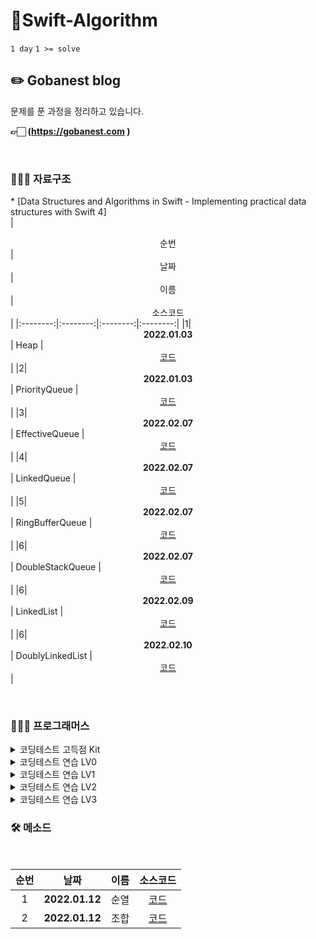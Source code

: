 # 🎯Swift-Algorithm
`1 day` `1 >= solve`
<br>

## ✏️ Gobanest blog
문제를 푼 과정을 정리하고 있습니다.

**👉🏻 (https://gobanest.com )**

<br>

### 🧑🏻‍💻 자료구조
*<span style="color:red"></span> [Data Structures and Algorithms in Swift - Implementing practical data structures with Swift 4]
<br>
| <center>순번</center> | <center>날짜</center> | <center>이름</center> |  <center>소스코드</center> |
|:--------:|:--------:|:--------:|:--------:|
|1|**<center>2022.01.03</center>** | Heap | <center>[코드](https://github.com/Gobans/Swift-Algorithm/blob/main/SwiftAlgorithm/DataStrcutre/Heap.swift) </center>|
|2|**<center>2022.01.03</center>** | PriorityQueue | <center>[코드](https://github.com/Gobans/Swift-Algorithm/blob/main/SwiftAlgorithm/DataStrcutre/PriorityQueue.swift) </center>|
|3|**<center>2022.02.07</center>** | EffectiveQueue | <center>[코드](https://github.com/Gobans/Swift-Algorithm/blob/main/SwiftAlgorithm/DataStrcutre/EffectiveQueue.swift) </center>|
|4|**<center>2022.02.07</center>** | LinkedQueue | <center>[코드](https://github.com/Gobans/Swift-Algorithm/blob/main/SwiftAlgorithm/DataStrcutre/LinkedQueue.swift) </center>|
|5|**<center>2022.02.07</center>** | RingBufferQueue | <center>[코드](https://github.com/Gobans/Swift-Algorithm/blob/main/SwiftAlgorithm/DataStrcutre/RingBufferQueue.swift) </center>|
|6|**<center>2022.02.07</center>** | DoubleStackQueue | <center>[코드](https://github.com/Gobans/Swift-Algorithm/blob/main/SwiftAlgorithm/DataStrcutre/DoubleStackQueue.swift) </center>|
|6|**<center>2022.02.09</center>** | LinkedList | <center>[코드](https://github.com/Gobans/Swift-Algorithm/blob/main/SwiftAlgorithm/DataStrcutre/LinkedList.swift) </center>|
|6|**<center>2022.02.10</center>** | DoublyLinkedList | <center>[코드](https://github.com/Gobans/Swift-Algorithm/blob/main/SwiftAlgorithm/DataStrcutre/DoublyLinkedList.swift) </center>|

<br>

### 🧑🏻‍💻 프로그래머스

<details>
<summary>코딩테스트 고득점 Kit</summary>

<br/>

| <center>순번</center> | <center>날짜</center> |<center>분류</center>|  <center>문제</center> |  <center>소스코드</center> | <center>풀이</center>|<center>체크</center>|
|:--------:|:--------:|:--------:|:--------:|:--------:|:--------:|:--------:|
|1|**<center>2022.12.30</center>** | 해시 | <center>[베스트 앨범](https://school.programmers.co.kr/learn/courses/30/lessons/42579) </center>|*[Code](https://github.com/Gobans/Swift-Algorithm/blob/main/SwiftAlgorithm/Programmers/고득점Kit/베스트앨범/main.swift)* |*[blog](https://gobanest.com/algorithm/programmers/베스트앨범/)*|✅|
|2|**<center>2022.12.31</center>** | 스택/큐 | <center>[주식가격](https://school.programmers.co.kr/learn/courses/30/lessons/42584) </center>|*[Code](https://github.com/Gobans/Swift-Algorithm/blob/main/SwiftAlgorithm/Programmers/고득점Kit/주식가격/main.swift)* |*[blog](https://gobanest.com/algorithm/programmers/주식가격/)*|✅|
|3|**<center>2023.01.01</center>** | 스택/큐 | <center>[기능개발](https://school.programmers.co.kr/learn/courses/30/lessons/42586) </center>|*[Code](https://github.com/Gobans/Swift-Algorithm/blob/main/SwiftAlgorithm/Programmers/고득점Kit/기능개발/main.swift)* |*[blog](https://gobanest.com/algorithm/programmers/기능개발/)*|✅|
|4|**<center>2023.01.02</center>** | 힙 | <center>[더 맵게](https://school.programmers.co.kr/learn/courses/30/lessons/42626) </center>|*[Code](https://github.com/Gobans/Swift-Algorithm/blob/main/SwiftAlgorithm/Programmers/고득점Kit/더맵게/main.swift)* |*[blog](https://gobanest.com/algorithm/programmers/더맵게/)*|✅|
|5|**<center>2023.01.04</center>** | 힙 | <center>[디스크 컨트롤러](https://school.programmers.co.kr/learn/courses/30/lessons/42627) </center>|*[Code](https://github.com/Gobans/Swift-Algorithm/blob/main/SwiftAlgorithm/Programmers/고득점Kit/디스크%20컨트롤러/main.swift)* |*[blog](https://gobanest.com/algorithm/programmers/디스크%20컨트롤러/)*|✅|
|6|**<center>2023.01.06</center>** | 힙 | <center>[이중우선순위큐](https://school.programmers.co.kr/learn/courses/30/lessons/42628) </center>|*[Code](https://github.com/Gobans/Swift-Algorithm/blob/main/SwiftAlgorithm/Programmers/고득점Kit/이중우선순위큐/main.swift)* |*[blog](https://gobanest.com/algorithm/programmers/이중우선순위큐/)*|✅|
|7|**<center>2023.01.07</center>** | 정렬 | <center>[K번째수](https://school.programmers.co.kr/learn/courses/30/lessons/42748) </center>|*[Code](https://github.com/Gobans/Swift-Algorithm/blob/main/SwiftAlgorithm/Programmers/고득점Kit/K번째수/main.swift)* |*[blog](https://gobanest.com/algorithm/programmers/K번째수/)*|✅|
|8|**<center>2023.01.08</center>** | 정렬 | <center>[가장 큰 수](https://school.programmers.co.kr/learn/courses/30/lessons/42746) </center>|*[Code](https://github.com/Gobans/Swift-Algorithm/blob/main/SwiftAlgorithm/Programmers/고득점Kit/가장%20큰%20수/main.swift)* |*[blog](https://gobanest.com/algorithm/programmers/가장%20큰%20수/)*|✅|
|9|**<center>2023.01.08</center>** | 정렬 | <center>[H-Index](https://school.programmers.co.kr/learn/courses/30/lessons/42747) </center>|*[Code](https://github.com/Gobans/Swift-Algorithm/blob/main/SwiftAlgorithm/Programmers/고득점Kit/H-Index/main.swift)* |*[blog](https://gobanest.com/algorithm/programmers/H-Index/)*|✅|
|10|**<center>2023.01.09</center>** | 완전탐색 | <center>[최소직사각형](https://school.programmers.co.kr/learn/courses/30/lessons/86491) </center>|*[Code](https://github.com/Gobans/Swift-Algorithm/blob/main/SwiftAlgorithm/Programmers/고득점Kit/최소직사각형/main.swift)* |*[blog](https://gobanest.com/algorithm/programmers/최소직사각형/)*|✅|
|11|**<center>2023.01.10</center>** | 완전탐색 | <center>[모의고사](https://school.programmers.co.kr/learn/courses/30/lessons/42840) </center>|*[Code](https://github.com/Gobans/Swift-Algorithm/blob/main/SwiftAlgorithm/Programmers/고득점Kit/모의고사/main.swift)* |*[blog](https://gobanest.com/algorithm/programmers/모의고사/)*|✅|
|12|**<center>2023.01.11</center>** | 완전탐색 | <center>[소수 찾기](https://school.programmers.co.kr/learn/courses/30/lessons/42839) </center>|*[Code](https://github.com/Gobans/Swift-Algorithm/blob/main/SwiftAlgorithm/Programmers/고득점Kit/소수%20찾기/main.swift)* |*[blog](https://gobanest.com/algorithm/programmers/소수%20찾기/)*|✅|
|13|**<center>2023.01.13</center>** | 완전탐색 | <center>[카펫](https://school.programmers.co.kr/learn/courses/30/lessons/42842) </center>|*[Code](https://github.com/Gobans/Swift-Algorithm/blob/main/SwiftAlgorithm/Programmers/고득점Kit/카펫/main.swift)* |*[blog](https://gobanest.com/algorithm/programmers/카펫/)*|✅|
|14|**<center>2023.01.15</center>** | 완전탐색 | <center>[피로도](https://school.programmers.co.kr/learn/courses/30/lessons/87946) </center>|*[Code](https://github.com/Gobans/Swift-Algorithm/blob/main/SwiftAlgorithm/Programmers/고득점Kit/피로도/main.swift)* |*[blog](https://gobanest.com/algorithm/programmers/피로도/)*|✅|
|15|**<center>2023.01.17</center>** | 완전탐색 | <center>[전력망을 둘로 나누기](https://school.programmers.co.kr/learn/courses/30/lessons/86971) </center>|*[Code](https://github.com/Gobans/Swift-Algorithm/blob/main/SwiftAlgorithm/Programmers/고득점Kit/전력망을%20둘로%20나누기/main.swift)* |*[blog](https://gobanest.com/algorithm/programmers/전력망을%20둘로%20나누기/)*|✅|
|16|**<center>2023.01.18</center>** | 완전탐색 | <center>[모음사전](https://school.programmers.co.kr/learn/courses/30/lessons/84512) </center>|*[Code](https://github.com/Gobans/Swift-Algorithm/blob/main/SwiftAlgorithm/Programmers/고득점Kit/모음사전/main.swift)* |*[blog](https://gobanest.com/algorithm/programmers/모음사전/)*|✅|
|17|**<center>2023.01.19</center>** | 그리디 | <center>[체육복](https://school.programmers.co.kr/learn/courses/30/lessons/42862) </center>|*[Code](https://github.com/Gobans/Swift-Algorithm/blob/main/SwiftAlgorithm/Programmers/고득점Kit/체육복/main.swift)* |*[blog](https://gobanest.com/algorithm/programmers/체육복/)*|✅|
|18|**<center>2023.01.21</center>** | 그리디 | <center>[조이스틱](https://school.programmers.co.kr/learn/courses/30/lessons/42860) </center>|*[Code](https://github.com/Gobans/Swift-Algorithm/blob/main/SwiftAlgorithm/Programmers/고득점Kit/조이스틱/main.swift)* |*[blog](https://gobanest.com/algorithm/programmers/조이스틱/)*|✅|
|19|**<center>2023.01.23</center>** | 그리디 | <center>[큰 수 만들기](https://school.programmers.co.kr/learn/courses/30/lessons/42883) </center>|*[Code](https://github.com/Gobans/Swift-Algorithm/blob/main/SwiftAlgorithm/Programmers/고득점Kit/큰%20수%20만들기/main.swift)* |*[blog](https://gobanest.com/algorithm/programmers/큰%20수%20만들기/)*|✅|
|20|**<center>2023.01.24</center>** | 그리디 | <center>[구명보트](https://school.programmers.co.kr/learn/courses/30/lessons/42885) </center>|*[Code](https://github.com/Gobans/Swift-Algorithm/blob/main/SwiftAlgorithm/Programmers/고득점Kit/구명보트/main.swift)* |*[blog](https://gobanest.com/algorithm/programmers/구명보트/)*|✅|
|21|**<center>2023.01.25</center>** | 그리디 | <center>[섬 연결하기](https://school.programmers.co.kr/learn/courses/30/lessons/42861) </center>|*[Code](https://github.com/Gobans/Swift-Algorithm/blob/main/SwiftAlgorithm/Programmers/고득점Kit/섬%20연결하기/main.swift)* |*[blog](https://gobanest.com/algorithm/programmers/섬%20연결하기/)*|✅|
|22|**<center>2023.01.26</center>** | 그리디 | <center>[단속카메라](https://school.programmers.co.kr/learn/courses/30/lessons/42884?language=python3) </center>|*[Code](https://github.com/Gobans/Swift-Algorithm/blob/main/SwiftAlgorithm/Programmers/고득점Kit/단속카메라/main.swift)* |*[blog](https://gobanest.com/algorithm/programmers/단속카메라/)*|✅|
|23|**<center>2023.01.27</center>** | DP | <center>[N으로  표현](https://school.programmers.co.kr/learn/courses/30/lessons/42895) </center>|*[Code](https://github.com/Gobans/Swift-Algorithm/blob/main/SwiftAlgorithm/Programmers/고득점Kit/N으로%20표현/main.swift)* |*[blog](https://gobanest.com/algorithm/programmers/N으로%20표현/)*|✅|
|24|**<center>2023.01.29</center>** | DP | <center>[정수 삼각형](https://school.programmers.co.kr/learn/courses/30/lessons/43105?language=python3) </center>|*[Code](https://github.com/Gobans/Swift-Algorithm/blob/main/SwiftAlgorithm/Programmers/고득점Kit/정수%20삼각형/main.swift)* |*[blog](https://gobanest.com/algorithm/programmers/정수%20삼각형/)*|✅|
|25|**<center>2023.01.30</center>** | DP | <center>[등굣길](https://school.programmers.co.kr/learn/courses/30/lessons/42898) </center>|*[Code](https://github.com/Gobans/Swift-Algorithm/blob/main/SwiftAlgorithm/Programmers/고득점Kit/등굣길/main.swift)* |*[blog](https://gobanest.com/algorithm/programmers/등굣길/)*|✅|
|26|**<center>2023.01.31</center>** | DP | <center>[사칙연산](https://school.programmers.co.kr/learn/courses/30/lessons/1843) </center>|*[Code](https://github.com/Gobans/Swift-Algorithm/blob/main/SwiftAlgorithm/Programmers/고득점Kit/사칙연산/main.swift)* |*[blog](https://gobanest.com/algorithm/programmers/사칙연산/)*|✅|
|27|**<center>2023.02.01</center>** | DP | <center>[도둑질](https://school.programmers.co.kr/learn/courses/30/lessons/42897?language=python3) </center>|*[Code](https://github.com/Gobans/Swift-Algorithm/blob/main/SwiftAlgorithm/Programmers/고득점Kit/도둑질/main.swift)* |*[blog](https://gobanest.com/algorithm/programmers/도둑질/)*|✅|
|28|**<center>2023.02.02</center>** | DFS/BFS | <center>[게임 맵 최단거리](https://school.programmers.co.kr/learn/courses/30/lessons/1844) </center>|*[Code](https://github.com/Gobans/Swift-Algorithm/blob/main/SwiftAlgorithm/Programmers/고득점Kit/게임%20맵%20최단거리/main.swift)* |*[blog](https://gobanest.com/algorithm/programmers/게임%20맵%20최단거리/)*|✅|
|29|**<center>2023.02.03</center>** | DFS/BFS | <center>[네트워크](https://school.programmers.co.kr/learn/courses/30/lessons/43162) </center>|*[Code](https://github.com/Gobans/Swift-Algorithm/blob/main/SwiftAlgorithm/Programmers/고득점Kit/네트워크/main.swift)* |*[blog](https://gobanest.com/algorithm/programmers/네트워크/)*|✅|
|30|**<center>2023.02.04</center>** | DFS/BFS | <center>[단어 변환](https://school.programmers.co.kr/learn/courses/30/lessons/43163?language=swift) </center>|*[Code](https://github.com/Gobans/Swift-Algorithm/blob/main/SwiftAlgorithm/Programmers/고득점Kit/단어%20변환/main.swift)* |*[blog](https://gobanest.com/algorithm/programmers/단어%20변환/)*|✅|
|31|**<center>2023.02.05</center>** | DFS/BFS | <center>[여행경로](https://school.programmers.co.kr/learn/courses/30/lessons/43164) </center>|*[Code](https://github.com/Gobans/Swift-Algorithm/blob/main/SwiftAlgorithm/Programmers/고득점Kit/여행경로/main.swift)* |*[blog](https://gobanest.com/algorithm/programmers/여행경로/)*|✅|
|32|**<center>2023.02.06</center>** | DFS/BFS | <center>[타겟넘버](https://school.programmers.co.kr/learn/courses/30/lessons/43165) </center>|*[Code](https://github.com/Gobans/Swift-Algorithm/blob/main/SwiftAlgorithm/Programmers/고득점Kit/타겟%20넘버/main.swift)* |*[blog](https://gobanest.com/algorithm/programmers/타겟%20넘버/)*|✅|
|33|**<center>2023.02.11</center>** | DFS/BFS | <center>[아이템 줍기](https://school.programmers.co.kr/learn/courses/30/lessons/87694?language=python3) </center>|*[Code](https://github.com/Gobans/Swift-Algorithm/blob/main/SwiftAlgorithm/Programmers/고득점Kit/아이템%20줍기/main.swift)* |*[blog](https://gobanest.com/algorithm/programmers/아이템%20줍기/)*|✅|
|34|**<center>2023.02.13</center>** | DFS/BFS | <center>[퍼즐 조각 채우기](https://school.programmers.co.kr/learn/courses/30/lessons/84021) </center>|*[Code](https://github.com/Gobans/Swift-Algorithm/blob/main/SwiftAlgorithm/Programmers/고득점Kit/퍼즐%20조각%20채우기/main.swift)* |*[blog](https://gobanest.com/algorithm/programmers/퍼즐%20조각%20채우기/)*|✅|
|35|**<center>2023.02.14</center>** | 이분탐색 | <center>[입국심사](https://school.programmers.co.kr/learn/courses/30/lessons/43238?language=swift) </center>|*[Code](https://github.com/Gobans/Swift-Algorithm/blob/main/SwiftAlgorithm/Programmers/고득점Kit/입국심사/main.swift)* |*[blog](https://gobanest.com/algorithm/programmers/입국심사/)*|✅|
|36|**<center>2023.02.15</center>** | 이분탐색 | <center>[징검다리](https://school.programmers.co.kr/learn/courses/30/lessons/43236) </center>|*[Code](https://github.com/Gobans/Swift-Algorithm/blob/main/SwiftAlgorithm/Programmers/고득점Kit/징검다리/main.swift)* |*[blog](https://gobanest.com/algorithm/programmers/징검다리/)*|✅|
|37|**<center>2023.02.16</center>** | 그래프 | <center>[가장 먼 노드](https://school.programmers.co.kr/learn/courses/30/lessons/49189?language=swift) </center>|*[Code](https://github.com/Gobans/Swift-Algorithm/blob/main/SwiftAlgorithm/Programmers/고득점Kit/가장%20먼%20노드/main.swift)* |*[blog](https://gobanest.com/algorithm/programmers/가장%20먼%20노드/)*|✅|
|38|**<center>2023.02.21</center>** | 그래프 | <center>[순위](https://school.programmers.co.kr/learn/courses/30/lessons/49191?language=swift) </center>|*[Code](https://github.com/Gobans/Swift-Algorithm/blob/main/SwiftAlgorithm/Programmers/고득점Kit/순위/main.swift)* |*[blog](https://gobanest.com/algorithm/programmers/순위/)*|❌|
|39|**<center>2023.02.23</center>** | 그래프 | <center>[방의 개수](https://school.programmers.co.kr/learn/courses/30/lessons/49190) </center>|*[Code](https://github.com/Gobans/Swift-Algorithm/blob/main/SwiftAlgorithm/Programmers/고득점Kit/방의%20개수/main.swift)* |*[blog](https://gobanest.com/algorithm/programmers/방의%20개수/)*|✅|
</details>

<details>
<summary>코딩테스트 연습 LV0</summary>

<br/>

| <center>순번</center> | <center>날짜</center> |<center>분류</center>|  <center>문제</center> |  <center>소스코드</center> | <center>풀이</center>|<center>체크</center>|
|:--------:|:--------:|:--------:|:--------:|:--------:|:--------:|:--------:|
|1|**<center>2022.02.22</center>** | 그리디 | <center>[겹치는 선분의 길이](https://school.programmers.co.kr/learn/courses/30/lessons/120876) </center>|*[Code](https://github.com/Gobans/Swift-Algorithm/blob/main/SwiftAlgorithm/Programmers/LV0/겹치는%20선분의%20길이/main.swift)* |*[blog](https://gobanest.com/algorithm/programmers/겹치는%20선분의%20길이/)*|✅|

</details>

<details>
<summary>코딩테스트 연습 LV1</summary>

<br/>

| <center>순번</center> | <center>날짜</center> |<center>분류</center>|  <center>문제</center> |  <center>소스코드</center> | <center>풀이</center>|<center>체크</center>|
|:--------:|:--------:|:--------:|:--------:|:--------:|:--------:|:--------:|
|1|**<center>2022.03.10</center>** | 그리디 | <center>[약수의 합](https://school.programmers.co.kr/learn/courses/30/lessons/12928) </center>|*[Code](https://github.com/Gobans/Swift-Algorithm/blob/main/SwiftAlgorithm/Programmers/LV1/약수의%20합/main.swift)* |❎|✅|
|2|**<center>2022.03.11</center>** | 그리디 | <center>[평균 구하기](https://school.programmers.co.kr/learn/courses/30/lessons/12944) </center>|*[Code](https://github.com/Gobans/Swift-Algorithm/blob/main/SwiftAlgorithm/Programmers/LV1/평균%20구하기/main.swift)* |❎|✅|
|3|**<center>2022.03.12</center>** | 그리디 | <center>[짝수와 홀수](https://school.programmers.co.kr/learn/courses/30/lessons/12937) </center>|*[Code](https://github.com/Gobans/Swift-Algorithm/blob/main/SwiftAlgorithm/Programmers/LV1/짝수와%20홀수/main.swift)* |❎|✅|
|4|**<center>2022.03.13</center>** | 그리디 | <center>[자릿수 더하기](https://school.programmers.co.kr/learn/courses/30/lessons/12931) </center>|*[Code](https://github.com/Gobans/Swift-Algorithm/blob/main/SwiftAlgorithm/Programmers/LV1/자릿수%20더하기/main.swift)* |❎|✅|
|4|**<center>2022.03.14</center>** | 그리디 | <center>[x 만큼 간격이 있는 n개의 숫자](https://school.programmers.co.kr/learn/courses/30/lessons/12954) </center>|*[Code](https://github.com/Gobans/Swift-Algorithm/blob/main/SwiftAlgorithm/Programmers/LV1/x만큼%20간격이%20있는%20n개의%20숫자/main.swift)* |❎|✅|
|5|**<center>2022.03.15</center>** | 그리디 | <center>[자연수 뒤집어 배열로 만들기](https://school.programmers.co.kr/learn/courses/30/lessons/12932) </center>|*[Code](https://github.com/Gobans/Swift-Algorithm/blob/main/SwiftAlgorithm/Programmers/LV1/자연수%20뒤집어%20배열로%20만들기/main.swift)* |❎|✅|
|6|**<center>2022.03.16</center>** | 그리디 | <center>[문자열 내 p와 y의 개수](https://school.programmers.co.kr/learn/courses/30/lessons/12916) </center>|*[Code](https://github.com/Gobans/Swift-Algorithm/blob/main/SwiftAlgorithm/Programmers/LV1/문자열%20내%20p와%20y의%20개수/main.swift)* |❎|✅|
|7|**<center>2022.03.17</center>** | 그리디 | <center>[정수 제곱근 판별](https://school.programmers.co.kr/learn/courses/30/lessons/12934/solution_groups?language=swift) </center>|*[Code](https://github.com/Gobans/Swift-Algorithm/blob/main/SwiftAlgorithm/Programmers/LV1/정수%20제곱근%20판별/main.swift)* |❎|✅|
|8|**<center>2022.03.18</center>** | 그리디 | <center>[나머지가 1이 되는 수 찾기](https://school.programmers.co.kr/learn/courses/30/lessons/87389) </center>|*[Code](https://github.com/Gobans/Swift-Algorithm/blob/main/SwiftAlgorithm/Programmers/LV1/나머지가%201이되는%20수%20찾기/main.swift)* |❎|✅|
|9|**<center>2022.03.19</center>** | 그리디 | <center>[정수 내림차순으로 배치하기](https://school.programmers.co.kr/learn/courses/30/lessons/12933) </center>|*[Code](https://github.com/Gobans/Swift-Algorithm/blob/main/SwiftAlgorithm/Programmers/LV1/정수%20내림차순으로%20배치하기/main.swift)* |❎|✅|
|10|**<center>2022.03.19</center>** | 그리디 | <center>[문자열 정수로 바꾸기](https://school.programmers.co.kr/learn/courses/30/lessons/12925) </center>|*[Code](https://github.com/Gobans/Swift-Algorithm/blob/main/SwiftAlgorithm/Programmers/LV1/문자열%20정수로%20바꾸기/main.swift)* |❎|✅|
|11|**<center>2022.03.20</center>** | 그리디 | <center>[하샤드 수](https://school.programmers.co.kr/learn/courses/30/lessons/12947) </center>|*[Code](https://github.com/Gobans/Swift-Algorithm/blob/main/SwiftAlgorithm/Programmers/LV1/하샤드%20수/main.swift)* |❎|✅|
|12|**<center>2022.03.24</center>** | 그리디 | <center>[두 정수 사이의 합](https://school.programmers.co.kr/learn/courses/30/lessons/12912) </center>|*[Code](https://github.com/Gobans/Swift-Algorithm/blob/main/SwiftAlgorithm/Programmers/LV1/두%20정수%20사이의%20합/main.swift)* |❎|✅|
|13|**<center>2022.03.25</center>** | 그리디 | <center>[콜라츠 추측](https://school.programmers.co.kr/learn/courses/30/lessons/12943) </center>|*[Code](https://github.com/Gobans/Swift-Algorithm/blob/main/SwiftAlgorithm/Programmers/LV1/콜라츠%20추측/main.swift)* |❎|✅|
|14|**<center>2022.03.26</center>** | 그리디 | <center>[서울에서 김서방 찾기](https://school.programmers.co.kr/learn/courses/30/lessons/12919) </center>|*[Code](https://github.com/Gobans/Swift-Algorithm/blob/main/SwiftAlgorithm/Programmers/LV1/서울에서%20김서방%20찾기/main.swift)* |❎|✅|
|15|**<center>2022.03.26</center>** | 그리디 | <center>[나누어 떨어지는 숫자 배열](https://school.programmers.co.kr/learn/courses/30/lessons/12910) </center>|*[Code](https://github.com/Gobans/Swift-Algorithm/blob/main/SwiftAlgorithm/Programmers/LV1/나누어%20떨어지는%20숫자%20배열/main.swift)* |❎|✅|
|16|**<center>2022.03.27</center>** | 그리디 | <center>[핸드폰 번호 가리기](https://school.programmers.co.kr/learn/courses/30/lessons/12948) </center>|*[Code](https://github.com/Gobans/Swift-Algorithm/blob/main/SwiftAlgorithm/Programmers/LV1/핸드폰%20번호%20가리기/main.swift)* |❎|✅|
|17|**<center>2022.03.28</center>** | 그리디 | <center>[음양 더하기](https://school.programmers.co.kr/learn/courses/30/lessons/76501) </center>|*[Code](https://github.com/Gobans/Swift-Algorithm/blob/main/SwiftAlgorithm/Programmers/LV1/음양%20더하기/main.swift)* |❎|✅|
|18|**<center>2022.03.29</center>** | 그리디 | <center>[제일 작은수 제거하기](https://school.programmers.co.kr/learn/courses/30/lessons/12935) </center>|*[Code](https://github.com/Gobans/Swift-Algorithm/blob/main/SwiftAlgorithm/Programmers/LV1/제일%20작은수%20제거하기/main.swift)* |❎|✅|
|19|**<center>2022.03.30</center>** | 그리디 | <center>[없는 숫자 더하기](https://school.programmers.co.kr/learn/courses/30/lessons/86051) </center>|*[Code](https://github.com/Gobans/Swift-Algorithm/blob/main/SwiftAlgorithm/Programmers/LV1/없는%20숫자%20더하기/main.swift)* |❎|✅|
|20|**<center>2022.03.31</center>** | 그리디 | <center>[가운데 글자 가져오기](https://school.programmers.co.kr/learn/courses/30/lessons/12903) </center>|*[Code](https://github.com/Gobans/Swift-Algorithm/blob/main/SwiftAlgorithm/Programmers/LV1/가운데%20글자%20가져오기/main.swift)* |❎|✅|
|21|**<center>2022.03.31</center>** | 그리디 | <center>[수박수박수박수박수박수?](https://school.programmers.co.kr/learn/courses/30/lessons/12922) </center>|*[Code](https://github.com/Gobans/Swift-Algorithm/blob/main/SwiftAlgorithm/Programmers/LV1/수박수박수박수박수박수?/main.swift)* |❎|✅|
|22|**<center>2022.03.31</center>** | 그리디 | <center>[내적](https://school.programmers.co.kr/learn/courses/30/lessons/70128) </center>|*[Code](https://github.com/Gobans/Swift-Algorithm/blob/main/SwiftAlgorithm/Programmers/LV1/내적/main.swift)* |❎|✅|
|23|**<center>2022.04.01</center>** | 그리디 | <center>[문자열 내림차순으로 배치하기](https://school.programmers.co.kr/learn/courses/30/lessons/12917) </center>|*[Code](https://github.com/Gobans/Swift-Algorithm/blob/main/SwiftAlgorithm/Programmers/LV1/문자열%20내림차순으로%20배치하기/main.swift)* |❎|✅|
|24|**<center>2022.04.02</center>** | 그리디 | <center>[약수의 개수와 덧셈](https://school.programmers.co.kr/learn/courses/30/lessons/77884) </center>|*[Code](https://github.com/Gobans/Swift-Algorithm/blob/main/SwiftAlgorithm/Programmers/LV1/약수의%20개수와%20덧셈/main.swift)* |❎|✅|
|25|**<center>2022.04.03</center>** | 그리디 | <center>[문자열 다루기 기본](https://school.programmers.co.kr/learn/courses/30/lessons/12918) </center>|*[Code](https://github.com/Gobans/Swift-Algorithm/blob/main/SwiftAlgorithm/Programmers/LV1/문자열%20다루기%20기본/main.swift)* |❎|✅|
|26|**<center>2022.04.04</center>** | 그리디 | <center>[행렬의 덧셈](https://school.programmers.co.kr/learn/courses/30/lessons/12950) </center>|*[Code](https://github.com/Gobans/Swift-Algorithm/blob/main/SwiftAlgorithm/Programmers/LV1/행렬의%20덧셈/main.swift)* |❎|✅|
|27|**<center>2022.04.06</center>** | 그리디 | <center>[직사각형 별찍기](https://school.programmers.co.kr/learn/courses/30/lessons/12969) </center>|*[Code](https://github.com/Gobans/Swift-Algorithm/blob/main/SwiftAlgorithm/Programmers/LV1/직사각형%20별찍기/main.swift)* |❎|✅|
|28|**<center>2022.04.08</center>** | 그리디 | <center>[최대공약수와 최소공배수](https://school.programmers.co.kr/learn/courses/30/lessons/12940) </center>|*[Code](https://github.com/Gobans/Swift-Algorithm/blob/main/SwiftAlgorithm/Programmers/LV1/최대공약수와%20최소공배수/main.swift)* |❎|✅|
|29|**<center>2022.04.12</center>** | 그리디 | <center>[3진법 뒤집기](https://school.programmers.co.kr/learn/courses/30/lessons/68935) </center>|*[Code](https://github.com/Gobans/Swift-Algorithm/blob/main/SwiftAlgorithm/Programmers/LV1/3진법%20뒤집기/main.swift)* |❎|✅|
|30|**<center>2022.04.15</center>** | 그리디 | <center>[이상한 문자 만들기](https://school.programmers.co.kr/learn/courses/30/lessons/12930) </center>|*[Code](https://github.com/Gobans/Swift-Algorithm/blob/main/SwiftAlgorithm/Programmers/LV1/이상한%20문자%20만들기/main.swift)* |❎|✅|
|31|**<center>2022.04.16</center>** | 그리디 | <center>[시저 암호](https://school.programmers.co.kr/learn/courses/30/lessons/12926) </center>|*[Code](https://github.com/Gobans/Swift-Algorithm/blob/main/SwiftAlgorithm/Programmers/LV1/시저%20암호/main.swift)* |❎|✅|
|32|**<center>2022.04.19</center>** | 그리디 | <center>[예산](https://school.programmers.co.kr/learn/courses/30/lessons/12982) </center>|*[Code](https://github.com/Gobans/Swift-Algorithm/blob/main/SwiftAlgorithm/Programmers/LV1/예산/main.swift)* |❎|✅|
|33|**<center>2022.04.20</center>** | 그리디 | <center>[삼총사](https://school.programmers.co.kr/learn/courses/30/lessons/131705) </center>|*[Code](https://github.com/Gobans/Swift-Algorithm/blob/main/SwiftAlgorithm/Programmers/LV1/삼총사/main.swift)* |❎|✅|
|34|**<center>2022.04.21</center>** | 그리디 | <center>[1차 비밀지도](https://school.programmers.co.kr/learn/courses/30/lessons/17681) </center>|*[Code](https://github.com/Gobans/Swift-Algorithm/blob/main/SwiftAlgorithm/Programmers/LV1/1차%20비밀지도/main.swift)* |❎|✅|
</details>

<details>
<summary>코딩테스트 연습 LV2</summary>

<br/>

| <center>순번</center> | <center>날짜</center> |<center>분류</center>|  <center>문제</center> |  <center>소스코드</center> | <center>풀이</center>|<center>체크</center>|
|:--------:|:--------:|:--------:|:--------:|:--------:|:--------:|:--------:|
|1|**<center>2022.02.22</center>** | 그리디 | <center>[겹치는 선분의 길이](https://school.programmers.co.kr/learn/courses/30/lessons/120876) </center>|*[Code](https://github.com/Gobans/Swift-Algorithm/blob/main/SwiftAlgorithm/Programmers/LV0/겹치는%20선분의%20길이/main.swift)* |*[blog](https://gobanest.com/algorithm/programmers/겹치는%20선분의%20길이/)*|✅|
|2|**<center>2022.02.24</center>** | 문자열 | <center>[영어 끝말잇기](https://school.programmers.co.kr/learn/courses/30/lessons/12981) </center>|*[Code](https://github.com/Gobans/Swift-Algorithm/blob/main/SwiftAlgorithm/Programmers/LV2/영어%20끝말%20잇기/main.swift)* |❎|✅|
|3|**<center>2022.02.24</center>** | 그리디 | <center>[짝지어 제거하기](https://school.programmers.co.kr/learn/courses/30/lessons/12973) </center>|*[Code](https://github.com/Gobans/Swift-Algorithm/blob/main/SwiftAlgorithm/Programmers/LV2/짝지어%20제거하기/main.swift)* |❎|✅|
|4|**<center>2022.02.24</center>** | 그리디 | <center>[다음 큰 숫자](https://school.programmers.co.kr/learn/courses/30/lessons/12911) </center>|*[Code](https://github.com/Gobans/Swift-Algorithm/blob/main/SwiftAlgorithm/Programmers/LV2/다음%20큰%20숫자/main.swift)* |❎|✅|
|5|**<center>2022.02.24</center>** | 다이나믹 프로그래밍 | <center>[피보나치 수](https://school.programmers.co.kr/learn/courses/30/lessons/12945) </center>|*[Code](https://github.com/Gobans/Swift-Algorithm/blob/main/SwiftAlgorithm/Programmers/LV2/피보나치%20수/main.swift)* |❎|✅|
|6|**<center>2022.02.24</center>** | 그리디 | <center>[이진 변환 반복하기](https://school.programmers.co.kr/learn/courses/30/lessons/70129) </center>|*[Code](https://github.com/Gobans/Swift-Algorithm/blob/main/SwiftAlgorithm/Programmers/LV2/이진%20변환%20반복하기/main.swift)* |❎|✅|
|7|**<center>2022.02.24</center>** | 그리디 | <center>[최솟값 만들기](https://school.programmers.co.kr/learn/courses/30/lessons/12941) </center>|*[Code](https://github.com/Gobans/Swift-Algorithm/blob/main/SwiftAlgorithm/Programmers/LV2/최솟값%20만들기/main.swift)* |❎|✅|
|8|**<center>2022.02.24</center>** | 문자열 | <center>[JadenCase 문자열 만들기](https://school.programmers.co.kr/learn/courses/30/lessons/12951) </center>|*[Code](https://github.com/Gobans/Swift-Algorithm/blob/main/SwiftAlgorithm/Programmers/LV2/JadenCase%20문자열%20만들기/main.swift)* |❎|✅|
|9|**<center>2022.02.24</center>** | 그리디 | <center>[최댓값과 최솟값](https://school.programmers.co.kr/learn/courses/30/lessons/12939) </center>|*[Code](https://github.com/Gobans/Swift-Algorithm/blob/main/SwiftAlgorithm/Programmers/LV2/최댓값과%20최솟값/main.swift)* |❎|✅|
|10|**<center>2022.02.25</center>** | 그리디 | <center>[[1차] 캐시](https://school.programmers.co.kr/learn/courses/30/lessons/17680) </center>|*[Code](https://github.com/Gobans/Swift-Algorithm/blob/main/SwiftAlgorithm/Programmers/LV2/[1차]%20캐시/main.swift)* |❎|✅|
|11|**<center>2022.02.26</center>** | 그리디 | <center>[N개의 최소공배수](https://school.programmers.co.kr/learn/courses/30/lessons/12953) </center>|*[Code](https://github.com/Gobans/Swift-Algorithm/blob/main/SwiftAlgorithm/Programmers/LV2/N개의%20최소공배수/main.swift)* |❎|✅|
|12|**<center>2022.04.07</center>** | 그리디 | <center>[점프와 순간 이동](https://school.programmers.co.kr/learn/courses/30/lessons/12980) </center>|*[Code](https://github.com/Gobans/Swift-Algorithm/blob/main/SwiftAlgorithm/Programmers/LV2/점프와%20순간%20이동/main.swift)* |❎|✅|

</details>

<details>
<summary>코딩테스트 연습 LV3</summary>

<br/>

| <center>순번</center> | <center>날짜</center> |<center>분류</center>|  <center>문제</center> |  <center>소스코드</center> | <center>풀이</center>|<center>체크</center>|
|:--------:|:--------:|:--------:|:--------:|:--------:|:--------:|:--------:|
|1|**<center>2022.02.28</center>** | 그리디 | <center>[숫자 게임](https://school.programmers.co.kr/learn/courses/30/lessons/12987) </center>|*[Code](https://github.com/Gobans/Swift-Algorithm/blob/main/SwiftAlgorithm/Programmers/LV3/숫자%20게임/main.swift)* |❎|✅|
|2|**<center>2022.02.28</center>** | 그리디 | <center>[기지국 설치](https://school.programmers.co.kr/learn/courses/30/lessons/12979) </center>|*[Code](https://github.com/Gobans/Swift-Algorithm/blob/main/SwiftAlgorithm/Programmers/LV3/기지국%20설치/main.swift)* |❎|✅|
|3|**<center>2022.03.02</center>** | 조합 | <center>[불량 사용자](https://school.programmers.co.kr/learn/courses/30/lessons/64064) </center>|*[Code](https://github.com/Gobans/Swift-Algorithm/blob/main/SwiftAlgorithm/Programmers/LV3/불량%20사용자/main.swift)* |❎|✅|
|4|**<center>2022.03.02</center>** | 해시/그리디 | <center>[보석 쇼핑](https://school.programmers.co.kr/learn/courses/30/lessons/67258) </center>|*[Code](https://github.com/Gobans/Swift-Algorithm/blob/main/SwiftAlgorithm/Programmers/LV3/보석%20쇼핑/main.swift)* |❎|✅|
|5|**<center>2022.03.02</center>** | 해시/그리디 | <center>[징검다리 건너기](https://school.programmers.co.kr/learn/courses/30/lessons/64062) </center>|*[Code](https://github.com/Gobans/Swift-Algorithm/blob/main/SwiftAlgorithm/Programmers/LV3/징검다리%20건너기/main.swift)* |❎|✅|
|6|**<center>2022.03.03</center>** | 해시/그리디 | <center>[합승 택시 요금](https://school.programmers.co.kr/learn/courses/30/lessons/72413) </center>|*[Code](https://github.com/Gobans/Swift-Algorithm/blob/main/SwiftAlgorithm/Programmers/LV3/합승%20택시%20요금/main.swift)* |❎|✅|
|7|**<center>2022.03.07</center>** | 해시/그리디 | <center>[경주로 건설](https://school.programmers.co.kr/learn/courses/30/lessons/67259) </center>|*[Code](https://github.com/Gobans/Swift-Algorithm/blob/main/SwiftAlgorithm/Programmers/LV3/경주로%20건설/main.swift)* |❎|✅|
|8|**<center>2022.03.09</center>** | 해시/그리디 | <center>[가장 긴 팰린드롬](https://school.programmers.co.kr/learn/courses/30/lessons/12904) </center>|*[Code](https://github.com/Gobans/Swift-Algorithm/blob/main/SwiftAlgorithm/Programmers/LV3/가장%20긴%20팰린드롬/main.swift)* |❎|❌ 다시한번 풀어보기|
|9|**<center>2022.03.21</center>** | 그리디/구현 | <center>[셔틀버스](https://school.programmers.co.kr/learn/courses/30/lessons/17678) </center>|*[Code](https://github.com/Gobans/Swift-Algorithm/blob/main/SwiftAlgorithm/Programmers/LV3/셔틀버스/main.swift)* |*[blog](https://gobanest.com/algorithm/programmers/셔틀버스/)*|✅|
|10|**<center>2022.03.22</center>** | 그리디/구현 | <center>[자물쇠와 열쇠](https://school.programmers.co.kr/learn/courses/30/lessons/60059) </center>|*[Code](https://github.com/Gobans/Swift-Algorithm/blob/main/SwiftAlgorithm/Programmers/LV3/자물쇠와%20열쇠/main.swift)* |*[blog](https://gobanest.com/algorithm/programmers/자물쇠와%20열쇠/)*|❌ 다시한번 풀어보기|

</details>

### 🛠️ 메소드

<br/>

| <center>순번</center> | <center>날짜</center> | <center>이름</center> |  <center>소스코드</center> |
|:--------:|:--------:|:--------:|:--------:|
|1|**<center>2022.01.12</center>** | 순열 | <center>[코드](https://github.com/Gobans/Swift-Algorithm/blob/main/SwiftAlgorithm/Method/Permutation.swift) </center>|
|2|**<center>2022.01.12</center>** | 조합 | <center>[코드](https://github.com/Gobans/Swift-Algorithm/blob/main/SwiftAlgorithm/Method/Combination.swift) </center>|
